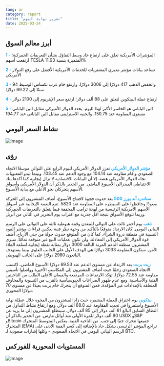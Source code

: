 ```yaml
---
lang: ar
category: report
title: "تقرير نهاية اليوم"
date: 2025-03-24
---
```



<h2>أبرز معالم السوق</h2>
<strong style="color: #2caef7;">1 - </strong> المؤشرات الأمريكية تغلق على ارتفاع حاد وسط التفاؤل بشأن التعريفات الجمركية؛ ارتفعت أسهم TESLA المتميزة بنسبة 11.93%

<strong style="color: #2caef7;">2 - </strong> تساعد بيانات مؤشر مديري المشتريات للخدمات الأمريكية الأفضل على رفع الدولار الأمريكي

<strong style="color: #2caef7;">3 - </strong> وانخفض الذهب 417 دولارًا إلى 3006 دولارًا. وارتفع خام غرب تكساس الوسيط 94 سنتًا إلى 69.22 دولارًا

<strong style="color: #2caef7;">4 - </strong> ارتفاع عملة البيتكوين لتغلق على 88 ألف دولار؛ ارتفع سعر الإيثريوم إلى 2100 دولار

<strong style="color: #2caef7;">5 - </strong> الين الياباني هو الخاسر الأكبر لهذا اليوم. يحدد الدولار الأميركي مقابل الين الياباني مستوى المقاومة عند 150.75، والجنيه الاسترليني مقابل الين الياباني عند 194.77



<h2>نشاط السعر اليومي</h2>
<img src="https://markleighedu.github.io/img/Mar-2025/24-Mar-2025/price.jpg" alt="Image"/>

<h2>رؤى</h2>
<strong style="color: #2caef7;">مؤشر الدولار الأمريكي</strong> تعزز الدولار الأمريكي لليوم الرابع على التوالي موسعًا الاتجاه الصعودي وأقام مقاومة عند 104.14 مع وجود الدعم عند 103.45. وبينما تبدو المعنويات تجاه الدولار الأمريكي هشة، إلا أن البيانات الاقتصادية لا تزال إيجابية كما أكدها بنك الاحتياطي الفيدرالي الأسبوع الماضي. من الجدير بالذكر أن الدولار الأمريكي وأسواق الأسهم يتحركان نحو الأعلى مع بداية الأسبوع. 

<strong style="color: #2caef7;">ستاندرد آند بورز 500</strong> بعد حدوث فجوة لافتتاح الأسبوع، أضاف المشترون إلى الحركة صعودًا وحافظوا على السيطرة على المقاومة عند 5820. تنبع النغمة الإيجابية عبر أسواق الأسهم الأمريكية الرئيسية من لهجة ترامب المخففة فيما يتعلق بالتعريفات الجمركية وربما تتوقع الأسواق نتيجة أقل جذرية مع اقتراب يوم التحرير في الثاني من أبريل.

<strong style="color: #2caef7;">ذهب</strong> يوم أحمر ثالث على التوالي للمعدن وقمة هبوطية ثالثة على التوالي على الرسم البياني اليومي. كان الارتداد متوقعًا بالتأكيد من وجهة نظر فنية يعكس قراءات مؤشر القوة النسبية في منطقة ذروة الشراء. كما كان من المتوقع حدوث جولة من جني الأرباح. أضف قوة الدولار الأمريكي إلى المعادلة، ولن تكون عمليات البيع غير متوقعة تمامًا. سيرى المشترون منطقة الدعم المرنة البالغة 3000 دولار بمثابة نقطة إيجابية لسلعة الملاذ الآمن. ستكون المقاومة 3033 دولارًا هي الهدف الأول على الجانب العلوي بينما يستهدف البائعون 2980 دولارًا على الجانب الهبوطي.  

<strong style="color: #2caef7;">زيت برنت</strong> بعد الارتداد عن مستوى الدعم عند 69.53 دولارًا الأسبوع الماضي، اكتسب الاتجاه الصعودي زخمًا حيث أضاف المشترون إلى المكاسب الأخيرة وواصلوا تأسيس مقاومة عند 72.55 دولارًا. تؤكد الارتفاعات المرتفعة والقيعان الأعلى الطلب من الناحيتين الفنية والأساسية. ومع عدم ظهور الصراعات الجيوسياسية بالقرب من التسوية والمخاوف المتعلقة بالإمدادات غير المؤكدة، فمن المتوقع أن يتحرك خام برنت بعيدًا عن مستوى 70 دولارًا المحوري. 

<strong style="color: #2caef7;">بيتكوين</strong> يوم اختراق للعملة المشفرة حيث زاد المشترون من الفجوة خلال عطلة نهاية الأسبوع واستمروا في تحديد المقاومة عند 88.8 ألف دولار. ومع ارتفاع نشاط التداول من النطاق السابق البالغ 81 ألف دولار إلى 85 ألف دولار، سيتطلع المشترون إلى ما يزيد عن 90 ألف دولار للمرة الأولى منذ أوائل مارس. من الجدير بالذكر أن USDX وS&P وBitcoin جميعها تتحرك جنبًا إلى جنب. من الناحية الفنية، يعكس المتوسط المتحرك المتحرك (EMA) تراجع المؤشر الرئيسي بشكل حاد بالإضافة إلى كسر القمة الأدنى على الرسم البياني اليومي في الاتجاه الصعودي - وكلها إشارات صعودية لـ BTC. 



<h2>المستويات المحورية للفوركس</h2>
<img src="https://markleighedu.github.io/img/Mar-2025/24-Mar-2025/pivot.jpg" alt="Image"/>